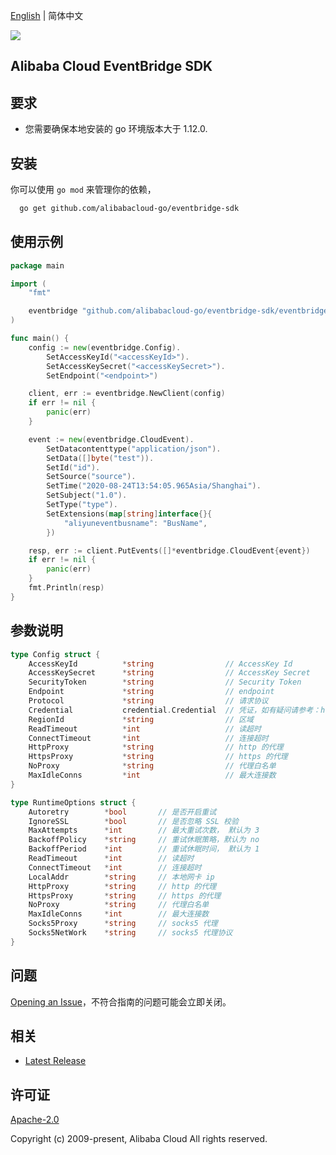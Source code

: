 [English](README.md) | 简体中文

![](https://aliyunsdk-pages.alicdn.com/icons/AlibabaCloud.svg)

## Alibaba Cloud EventBridge SDK

## 要求
- 您需要确保本地安装的 go 环境版本大于 1.12.0.

## 安装
你可以使用 `go mod` 来管理你的依赖，
```sh
  go get github.com/alibabacloud-go/eventbridge-sdk
```

## 使用示例
```go
package main

import (
	"fmt"

	eventbridge "github.com/alibabacloud-go/eventbridge-sdk/eventbridge"
)

func main() {
	config := new(eventbridge.Config).
		SetAccessKeyId("<accessKeyId>").
		SetAccessKeySecret("<accessKeySecret>").
		SetEndpoint("<endpoint>")

	client, err := eventbridge.NewClient(config)
	if err != nil {
		panic(err)
	}

	event := new(eventbridge.CloudEvent).
		SetDatacontenttype("application/json").
		SetData([]byte("test")).
		SetId("id").
		SetSource("source").
		SetTime("2020-08-24T13:54:05.965Asia/Shanghai").
		SetSubject("1.0").
		SetType("type").
		SetExtensions(map[string]interface{}{
			"aliyuneventbusname": "BusName",
		})

	resp, err := client.PutEvents([]*eventbridge.CloudEvent{event})
	if err != nil {
		panic(err)
	}
	fmt.Println(resp)
}
```

## 参数说明
```go
type Config struct {
	AccessKeyId          *string                // AccessKey Id
	AccessKeySecret      *string                // AccessKey Secret
	SecurityToken        *string                // Security Token
	Endpoint             *string                // endpoint
	Protocol             *string                // 请求协议
	Credential           credential.Credential  // 凭证，如有疑问请参考：https://github.com/aliyun/credentials-go/blob/master/README-CN.md
	RegionId             *string                // 区域
	ReadTimeout          *int                   // 读超时
	ConnectTimeout       *int                   // 连接超时
	HttpProxy            *string                // http 的代理
	HttpsProxy           *string                // https 的代理
	NoProxy              *string                // 代理白名单
	MaxIdleConns         *int                   // 最大连接数
}

type RuntimeOptions struct {
	Autoretry        *bool       // 是否开启重试
	IgnoreSSL        *bool       // 是否忽略 SSL 校验
	MaxAttempts      *int        // 最大重试次数， 默认为 3
	BackoffPolicy    *string     // 重试休眠策略，默认为 no
	BackoffPeriod    *int        // 重试休眠时间， 默认为 1
	ReadTimeout      *int        // 读超时
	ConnectTimeout   *int        // 连接超时
	LocalAddr        *string     // 本地网卡 ip
	HttpProxy        *string     // http 的代理
	HttpsProxy       *string     // https 的代理
	NoProxy          *string     // 代理白名单
	MaxIdleConns     *int        // 最大连接数
	Socks5Proxy      *string     // socks5 代理
	Socks5NetWork    *string     // socks5 代理协议
}
```

## 问题
[Opening an Issue](https://github.com/aliyun/alibabacloud-eventbridge-sdk/issues/new)，不符合指南的问题可能会立即关闭。

## 相关
* [Latest Release](https://github.com/aliyun/alibabacloud-eventbridge-sdk)

## 许可证
[Apache-2.0](http://www.apache.org/licenses/LICENSE-2.0)

Copyright (c) 2009-present, Alibaba Cloud All rights reserved.
